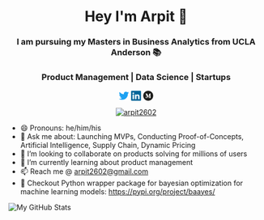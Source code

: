 <!--
**arpitjain2602/arpitjain2602** is a ✨ _special_ ✨ repository because its `README.md` (this file) appears on your GitHub profile.

icon list - https://www.iconpacks.net/free-icon/linkedin-logo-2430.html
Here are some ideas to get you started:

- 🔭 I’m currently working on ...
- 🌱 I’m currently learning ...
- 👯 I’m looking to collaborate on ...
- 🤔 I’m looking for help with ...
- 💬 Ask me about ...
- 📫 How to reach me: ...
- 😄 Pronouns: ...
- ⚡ Fun fact: ...
-->

<h1 align="center">Hey I'm Arpit 👋</h1>
<h3 align="center">I am pursuing my Masters in Business Analytics from UCLA Anderson 📚</h3>
<h3 align="center">Product Management | Data Science | Startups</h3>  

<p align="center">
<a href="https://twitter.com/arpit2602" target="blank"><img align="center" src="twitter-logo.svg" alt="arpit2602" height="20" width="20" /></a>
<a href="https://www.linkedin.com/in/jainarpit26/" target="blank"><img align="center" src="linkedin-logo.svg" alt="arpit2602" height="20" width="20" /></a>
<a href="https://medium.com/@arpit-jain" target="blank"><img align="center" src="medium.svg" alt="arpit2602" height="20" width="20" /></a>
<!-- <a href="https://www.youtube.com/playlist?list=PL2H7HbmQHDJW7JmLzMRkZMeNV_wOxdcXi" target="blank"><img align="center" src="https://cdn.jsdelivr.net/npm/simple-icons@3.0.1/icons/youtube.svg" alt="arpit2602" height="20" width="20" /></a> -->
</p>

<p align="center"> <a href="https://twitter.com/arpit2602" target="blank"><img src="https://img.shields.io/twitter/follow/arpit2602?logo=twitter&style=for-the-badge" alt="arpit2602" /></a> </p>

- 😄 Pronouns: he/him/his
- 💬 Ask me about: Launching MVPs, Conducting Proof-of-Concepts, Artificial Intelligence, Supply Chain, Dynamic Pricing
- 👯 I’m looking to collaborate on products solving for millions of users
- 🌱 I’m currently learning about product management
- 📫 Reach me @ arpit2602@gmail.com
- 🔭 Checkout Python wrapper package for bayesian optimization for machine learning models: https://pypi.org/project/baayes/



![My GitHub Stats](https://github-readme-stats.vercel.app/api?username=arpitjain2602&show_icons=true&theme=radical)
